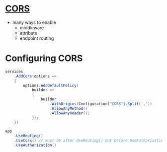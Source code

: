 # [CORS](https://docs.microsoft.com/en-us/aspnet/core/security/cors?view=aspnetcore-5.0)

- many ways to enable
  - middleware
  - attribute
  - endpoint routing

# Configuring CORS
```cs
services
    .AddCors(options =>
    {
        options.AddDefaultPolicy(
            builder =>
            {
                builder
                    .WithOrigins(Configuration["CORS"].Split(','))
                    .AllowAnyMethod()
                    .AllowAnyHeader();
            });
    })
```
```cs
app
    .UseRouting()
    .UseCors() // must be after UseRouting() but before UseAuthorization()
    .UseAuthorization()
```